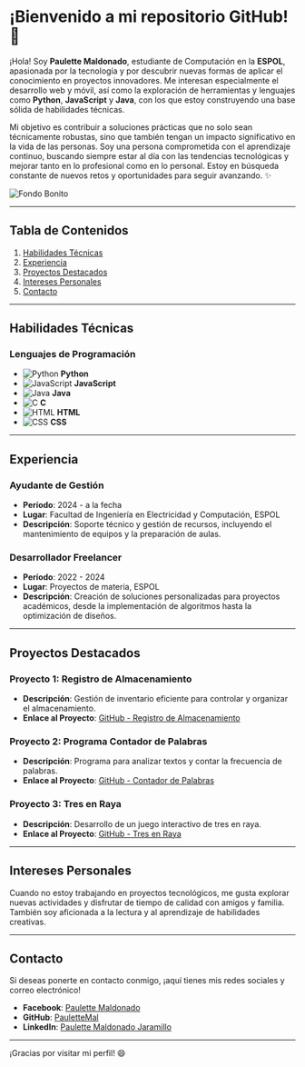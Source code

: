 # ¡Bienvenido a mi repositorio GitHub! :wave:

¡Hola! Soy **Paulette Maldonado**, estudiante de Computación en la **ESPOL**, apasionada por la tecnología y por descubrir nuevas formas de aplicar el conocimiento en proyectos innovadores. Me interesan especialmente el desarrollo web y móvil, así como la exploración de herramientas y lenguajes como **Python**, **JavaScript** y **Java**, con los que estoy construyendo una base sólida de habilidades técnicas.

Mi objetivo es contribuir a soluciones prácticas que no solo sean técnicamente robustas, sino que también tengan un impacto significativo en la vida de las personas. Soy una persona comprometida con el aprendizaje continuo, buscando siempre estar al día con las tendencias tecnológicas y mejorar tanto en lo profesional como en lo personal. Estoy en búsqueda constante de nuevos retos y oportunidades para seguir avanzando. ✨

![Fondo Bonito](https://media0.giphy.com/media/v1.Y2lkPTc5MGI3NjExazRtN3k0b29vY3RlcGh2MWFzMWtsc2M3Y2dpazltNnQ3NTE2am01ZiZlcD12MV9pbnRlcm5hbF9naWZfYnlfaWQmY3Q9Zw/Basrh159dGwKY/giphy.webp)

---

## Tabla de Contenidos  
1. [Habilidades Técnicas](#habilidades-técnicas)  
2. [Experiencia](#experiencia)  
3. [Proyectos Destacados](#proyectos-destacados)  
4. [Intereses Personales](#intereses-personales)  
5. [Contacto](#contacto)  

---

## Habilidades Técnicas 

### Lenguajes de Programación 
- ![Python](https://i.pinimg.com/736x/ed/66/63/ed666327dd3ce274d94f2b3547155891.jpg) **Python**  
- ![JavaScript](https://i.pinimg.com/736x/0e/4f/dc/0e4fdce8ac22e09688c580e5bc4dcd7d.jpg) **JavaScript**  
- ![Java](https://i.pinimg.com/736x/86/ad/01/86ad01aac334ed269e9d33dab95a2217.jpg) **Java**  
- ![C](https://i.pinimg.com/736x/6e/46/e7/6e46e7dbe2bb73dacc055e5dbd85c3ad.jpg) **C**  
- ![HTML](https://i.pinimg.com/736x/ca/e1/b4/cae1b4f6b223fe5a7bb712b680cffa67.jpg) **HTML**  
- ![CSS](https://i.pinimg.com/736x/62/1f/21/621f21fa891b48023ff7c4dff12c7aa0.jpg) **CSS**  

---

## Experiencia 

### Ayudante de Gestión
- **Período**: 2024 - a la fecha
- **Lugar**: Facultad de Ingeniería en Electricidad y Computación, ESPOL  
- **Descripción**: Soporte técnico y gestión de recursos, incluyendo el mantenimiento de equipos y la preparación de aulas.

### Desarrollador Freelancer
- **Período**: 2022 - 2024  
- **Lugar**: Proyectos de materia, ESPOL  
- **Descripción**: Creación de soluciones personalizadas para proyectos académicos, desde la implementación de algoritmos hasta la optimización de diseños.

---

## Proyectos Destacados

### Proyecto 1: Registro de Almacenamiento
- **Descripción**: Gestión de inventario eficiente para controlar y organizar el almacenamiento.
- **Enlace al Proyecto**: [GitHub - Registro de Almacenamiento](https://github.com/ArielV17/Proyecto)

### Proyecto 2: Programa Contador de Palabras
- **Descripción**: Programa para analizar textos y contar la frecuencia de palabras.
- **Enlace al Proyecto**: [GitHub - Contador de Palabras](https://github.com/progsis-espol/programa-frecuencia-palabras-paulettemal)

### Proyecto 3: Tres en Raya
- **Descripción**: Desarrollo de un juego interactivo de tres en raya.
- **Enlace al Proyecto**: [GitHub - Tres en Raya](https://github.com/Darloscode/Tres-en-Raya)

---

## Intereses Personales 

Cuando no estoy trabajando en proyectos tecnológicos, me gusta explorar nuevas actividades y disfrutar de tiempo de calidad con amigos y familia. También soy aficionada a la lectura y al aprendizaje de habilidades creativas.

---

## Contacto 

Si deseas ponerte en contacto conmigo, ¡aquí tienes mis redes sociales y correo electrónico!  
- **Facebook**: [Paulette Maldonado](https://www.facebook.com/paulete.maldonado.3)  
- **GitHub**: [PauletteMal](https://github.com/paulettemal)  
- **LinkedIn**: [Paulette Maldonado Jaramillo](https://www.linkedin.com/in/paulette-maldonado-jaramillo-868a8820a/)  

---

¡Gracias por visitar mi perfil! 😄
